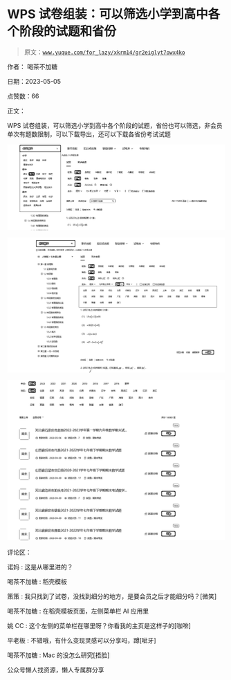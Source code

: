 # WPS 试卷组装：可以筛选小学到高中各个阶段的试题和省份

> 原文：[`www.yuque.com/for_lazy/xkrm14/gr2eiglyt7owx4ko`](https://www.yuque.com/for_lazy/xkrm14/gr2eiglyt7owx4ko)



作者： 喝茶不加糖



日期：2023-05-05



点赞数：66



正文：



WPS 试卷组装，可以筛选小学到高中各个阶段的试题，省份也可以筛选，非会员单次有题数限制，可以下载导出，还可以下载各省份考试试题



![](img/c0433ec292385f039541a357eef2e71e.png)  

![](img/61903646c86f536c29448cb0b1558554.png)  

![](img/dccbc60aa6da3e33638ebacba3ec1a7f.png)  

评论区：



诺妈 : 这是从哪里进的？



喝茶不加糖 : 稻壳模板



策策 : 我只找到了试卷，没找到细分的地方，是要会员之后才能细分吗？[微笑]



喝茶不加糖 : 在稻壳模板页面，左侧菜单栏 AI 应用里



姚 CC : 这个左侧的菜单栏在哪里呀？你看我的主页是这样子的[咖啡]



平老板 : 不错哦，有什么变现灵感可以分享吗，蹲[呲牙]



喝茶不加糖 : Mac 的没怎么研究[捂脸]



公众号懒人找资源，懒人专属群分享

